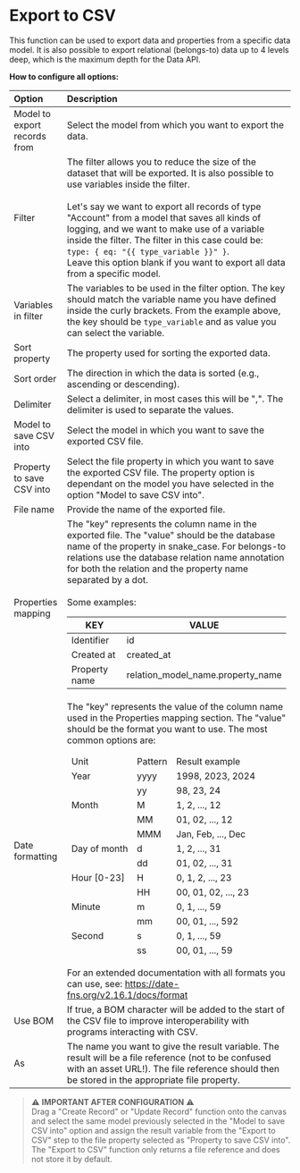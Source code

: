# Export to CSV

This function can be used to export data and properties from a specific data model. It is also possible to export relational (belongs-to) data up to 4 levels deep, which is the maximum depth for the Data API.

**How to configure all options:**

| Option                            | Description    |
| :-------------------------------- |:---------------|
| Model to export records from      | Select the model from which you want to export the data. |
| Filter                            | The filter allows you to reduce the size of the dataset that will be exported. It is also possible to use variables inside the filter. <br><br> Let's say we want to export all records of type "Account" from a model that saves all kinds of logging, and we want to make use of a variable inside the filter. The filter in this case could be: `type: { eq: "{{ type_variable }}" }`. <br> Leave this option blank if you want to export all data from a specific model. |
| Variables in filter               | The variables to be used in the filter option. The key should match the variable name you have defined inside the curly brackets. From the example above, the key should be `type_variable` and as value you can select the variable. |
| Sort property                     | The property used for sorting the exported data. |
| Sort order                        | The direction in which the data is sorted (e.g., ascending or descending). |
| Delimiter                         | Select a delimiter, in most cases this will be ",". The delimiter is used to separate the values. |
| Model to save CSV into            | Select the model in which you want to save the exported CSV file. |
| Property to save CSV into         | Select the file property in which you want to save the exported CSV file. The property option is dependant on the model you have selected in the option "Model to save CSV into". |
| File name                         | Provide the name of the exported file. |
| Properties mapping                | The "key" represents the column name in the exported file. The "value" should be the database name of the property in snake_case. For belongs-to relations use the database relation name annotation for both the relation and the property name separated by a dot. <br><br> Some examples: <table><thead><tr><th>KEY</th><th>VALUE</th></thead> <tbody><tr><td>Identifier</td><td>id</td></tr> <tr><td>Created at</td><td>created_at</td></tr> <tr><td>Property name</td><td>relation_model_name.property_name</td></tr> </tbody></table> |
| Date formatting                   | The "key" represents the value of the column name used in the Properties mapping section. The "value" should be the format you want to use. The most common options are: <table><thead><tr><td>Unit</td><td>Pattern</td><td>Result example</td></tr><thead><body><tr><td>Year</td><td>yyyy</td><td>1998, 2023, 2024</td></tr><tr><td></td><td>yy</td><td>98, 23, 24</td></tr><tr><td>Month</td><td>M</td><td>1, 2, ..., 12</td></tr><tr><td></td><td>MM</td><td>01, 02, ..., 12</td></tr><tr><td></td><td>MMM</td><td>Jan, Feb, ..., Dec</td></tr><tr><td>Day of month</td><td>d</td><td>1, 2, ..., 31</td></tr><tr><td></td><td>dd</td><td>01, 02, ..., 31</td></tr><tr><td>Hour [0-23]</td><td>H</td><td>0, 1, 2, ..., 23</td></tr><tr><td></td><td>HH</td><td>00, 01, 02, ..., 23</td></tr><tr><td>Minute</td><td>m</td><td>0, 1, ..., 59</td></tr><tr><td></td><td>mm</td><td>00, 01, ..., 592</td></tr><tr><td>Second</td><td>s</td><td>0, 1, ..., 59	</td></tr><tr><td></td><td>ss</td><td>00, 01, ..., 59</td></tr></tbody></table> For an extended documentation with all formats you can use, see: https://date-fns.org/v2.16.1/docs/format
| Use BOM                           | If true, a BOM character will be added to the start of the CSV file to improve interoperability with programs interacting with CSV.
| As                                | The name you want to give the result variable. The result will be a file reference (not to be confused with an asset URL!). The file reference should then be stored in the appropriate file property.

> ⚠️ **IMPORTANT AFTER CONFIGURATION** ⚠️ <br>
> Drag a "Create Record" or "Update Record" function onto the canvas and select the same model previously selected in the "Model to save CSV into" option and assign the result variable from the "Export to CSV" step to the file property selected as "Property to save CSV into". The "Export to CSV" function only returns a file reference and does not store it by default.
